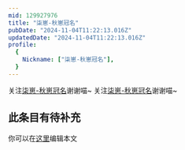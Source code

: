 ```yaml
---
mid: 129927976
title: "柒崽-秋崽冠名"
pubDate: "2024-11-04T11:22:13.016Z"
updatedDate: "2024-11-04T11:22:13.016Z"
profile:
  {
    Nickname: ["柒崽-秋崽冠名"],
  }
---
```


关注[柒崽-秋崽冠名](https://space.bilibili.com/129927976)谢谢喵~ 关注[柒崽-秋崽冠名](https://space.bilibili.com/129927976)谢谢喵~

## 此条目有待补充
你可以在[这里](https://github.com/Yuhanawa/VTuber.ICU/edit/master/src/content/v/柒崽-秋崽冠名/index.md)编辑本文
